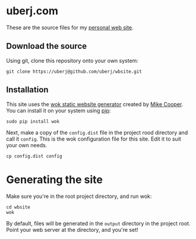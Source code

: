 # uberj.com

These are the source files for my [personal web site][mysite]. 

## Download the source

Using git, clone this repository onto your own system:

    git clone https://uberj@github.com/uberj/wbsite.git

## Installation

This site uses the [wok static website generator][woksite] created by [Mike Cooper][mikesite]. You can install it on your system using [pip][pip]:

    sudo pip install wok

Next, make a copy of the `config.dist` file in the project rood directory and call it `config`. This is the wok configuration file for this site. Edit it to suit your own needs.

    cp config.dist config

# Generating the site

Make sure you're in the root project directory, and run wok:

    cd wbsite
    wok

By default, files will be generated in the `output` directory in the project root. Point your web server at the directory, and you're set!

[mysite]: http://uberj.com/
[woksite]: https://github.com/mythmon/wok
[mikesite]: https://github.com/mythmon
[pip]: http://pypi.python.org/pypi/pip
